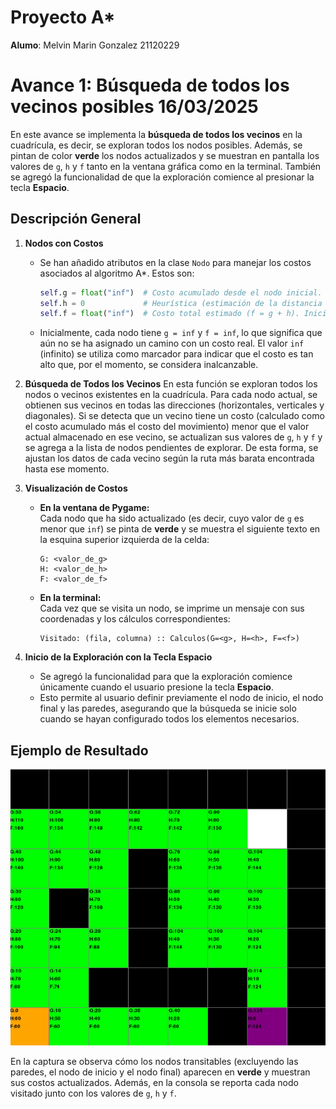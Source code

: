 

# **Proyecto A***

**Alumo**: Melvin Marin Gonzalez 21120229


# Avance 1: Búsqueda de todos los vecinos posibles 16/03/2025

En este avance se implementa la **búsqueda de todos los vecinos** en la cuadrícula, es decir, se exploran todos los nodos posibles.  Además, se pintan de color **verde** los nodos actualizados y se muestran en pantalla los valores de `g`, `h` y `f` tanto en la ventana gráfica como en la terminal. También se agregó la funcionalidad de que la exploración comience al presionar la tecla **Espacio**.

## Descripción General

1. **Nodos con Costos**

    - Se han añadido atributos en la clase `Nodo` para manejar los costos asociados al algoritmo A*. Estos son:
      
      ```python
      self.g = float("inf")  # Costo acumulado desde el nodo inicial. "inf" representa un valor infinito, lo que indica que inicialmente no se conoce un camino hacia el nodo.
      self.h = 0             # Heurística (estimación de la distancia al nodo final).
      self.f = float("inf")  # Costo total estimado (f = g + h). Inicialmente es infinito hasta que se actualiza.
      ```
      
    - Inicialmente, cada nodo tiene `g = inf` y `f = inf`, lo que significa que aún no se ha asignado un camino con un costo real. El valor `inf` (infinito) se utiliza como marcador para indicar que el costo es tan alto que, por el momento, se considera inalcanzable.

2. **Búsqueda de Todos los Vecinos**
En esta función se exploran todos los nodos o vecinos existentes en la cuadrícula. Para cada nodo actual, se obtienen sus vecinos en todas las direcciones (horizontales, verticales y diagonales). Si se detecta que un vecino tiene un costo (calculado como el costo acumulado más el costo del movimiento) menor que el valor actual almacenado en ese vecino, se actualizan sus valores de `g`, `h` y `f` y se agrega a la lista de nodos pendientes de explorar. De esta forma, se ajustan los datos de cada vecino según la ruta más barata encontrada hasta ese momento.
    
3. **Visualización de Costos**

    - **En la ventana de Pygame:**  
      Cada nodo que ha sido actualizado (es decir, cuyo valor de `g` es menor que `inf`) se pinta de **verde** y se muestra el siguiente texto en la esquina superior izquierda de la celda:
      
      ```
      G: <valor_de_g>
      H: <valor_de_h>
      F: <valor_de_f>
      ```
      
    - **En la terminal:**  
      Cada vez que se visita un nodo, se imprime un mensaje con sus coordenadas y los cálculos correspondientes:
      
      ```
      Visitado: (fila, columna) :: Calculos(G=<g>, H=<h>, F=<f>)
      ```

4. **Inicio de la Exploración con la Tecla Espacio**

    - Se agregó la funcionalidad para que la exploración comience únicamente cuando el usuario presione la tecla **Espacio**.  
    - Esto permite al usuario definir previamente el nodo de inicio, el nodo final y las paredes, asegurando que la búsqueda se inicie solo cuando se hayan configurado todos los elementos necesarios.

## Ejemplo de Resultado

![Avance 1](/Proyectos/Asterisco/Images/Avance_1.png)

En la captura se observa cómo los nodos transitables (excluyendo las paredes, el nodo de inicio y el nodo final) aparecen en **verde** y muestran sus costos actualizados. Además, en la consola se reporta cada nodo visitado junto con los valores de `g`, `h` y `f`.